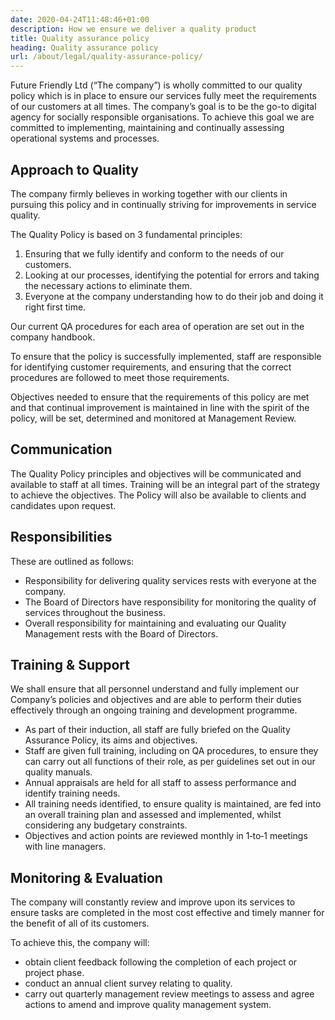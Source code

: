 ```yaml
---
date: 2020-04-24T11:48:46+01:00
description: How we ensure we deliver a quality product
title: Quality assurance policy
heading: Quality assurance policy
url: /about/legal/quality-assurance-policy/
---
```


Future Friendly Ltd (“The company”) is wholly committed to our quality policy which is in place to ensure our services fully meet the requirements of our customers at all times. The company’s goal is to be the go-to digital agency for socially responsible organisations. To achieve this goal we are committed to implementing, maintaining and continually assessing operational systems and processes.

## Approach to Quality

The company firmly believes in working together with our clients in pursuing this policy and in continually striving for improvements in service quality.

The Quality Policy is based on 3 fundamental principles:

1. Ensuring that we fully identify and conform to the needs of our customers.
2. Looking at our processes, identifying the potential for errors and taking the necessary actions to eliminate them.
3. Everyone at the company understanding how to do their job and doing it right first time.

Our current QA procedures for each area of operation are set out in the company handbook.

To ensure that the policy is successfully implemented, staff are responsible for identifying customer requirements, and ensuring that the correct procedures are followed to meet those requirements.

Objectives needed to ensure that the requirements of this policy are met and that continual improvement is maintained in line with the spirit of the policy, will be set, determined and monitored at Management Review.

## Communication

The Quality Policy principles and objectives will be communicated and available to staff at all times. Training will be an integral part of the strategy to achieve the objectives. The Policy will also be available to clients and candidates upon request.

## Responsibilities

These are outlined as follows:

* Responsibility for delivering quality services rests with everyone at the company.
* The Board of Directors have responsibility for monitoring the quality of services throughout the business.
* Overall responsibility for maintaining and evaluating our Quality Management rests with the Board of Directors.

## Training & Support

We shall ensure that all personnel understand and fully implement our Company’s policies and objectives and are able to perform their duties effectively through an ongoing training and development programme.

* As part of their induction, all staff are fully briefed on the Quality Assurance Policy, its aims and objectives.
* Staff are given full training, including on QA procedures, to ensure they can carry out all functions of their role, as per guidelines set out in our quality manuals.
* Annual appraisals are held for all staff to assess performance and identify training needs.
* All training needs identified, to ensure quality is maintained, are fed into an overall training plan and assessed and implemented, whilst considering any budgetary constraints.
* Objectives and action points are reviewed monthly in 1‑to‑1 meetings with line managers.

## Monitoring & Evaluation

The company will constantly review and improve upon its services to ensure tasks are completed in the most cost effective and timely manner for the benefit of all of its customers.

To achieve this, the company will:

* obtain client feedback following the completion of each project or project phase.
* conduct an annual client survey relating to quality.
* carry out quarterly management review meetings to assess and agree actions to amend and improve quality management system.
